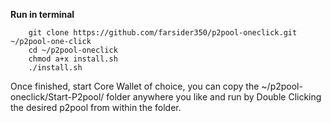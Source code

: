 **Run in terminal**

		git clone https://github.com/farsider350/p2pool-oneclick.git ~/p2pool-one-click
		cd ~/p2pool-oneclick
		chmod a+x install.sh
		./install.sh
		
Once finished, start Core Wallet of choice, you can copy the ~/p2pool-oneclick/Start-P2pool/ folder anywhere you like and run by Double Clicking the desired p2pool from within the folder.